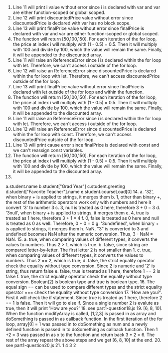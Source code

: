 1. Line 11 will print i value without error since i is declared with var and var are either function-scoped or global scoped.
2. Line 12 will print discountedPrice value without error since discountedPrice is declared with var has no block scope.
3. Line 13 will print finalPrice value without error since finalPrice is declared with var and var are either function-scoped or global scoped.
4. The function will return [50,100,150]. For each iteration of the for loop, the price at index i will multiply with (1 - 0.5) = 0.5. Then it will multiply with 100 and divide by 100, which the value will remain the same. Finally, it will be appended to the discounted array.
5. Line 11 will raise an ReferenceError since i is declared within the for loop with let. Therefore, we can't access i outside of the for loop.
6. Line 12 will raise an ReferenceError since discountedPrice is declared within the for loop with let. Therefore, we can't access discountedPrice outside of the for loop.
7. Line 13 will print finalPrice value without error since finalPrice is declared with let outside of the for loop and within the function.
8. The function will return [50,100,150]. For each iteration of the for loop, the price at index i will multiply with (1 - 0.5) = 0.5. Then it will multiply with 100 and divide by 100, which the value will remain the same. Finally, it will be appended to the discounted array.
9. Line 11 will raise an ReferenceError since i is declared within the for loop with let. Therefore, we can't access i outside of the for loop.
10. Line 12 will raise an ReferenceError since discountedPrice is declared within the for loop with const. Therefore, we can't access discountedPrice outside of the for loop.
11. Line 13 will print cause error since finalPrice is declared with const and we can't reassign const variables. 
12. The function will return [50,100,150]. For each iteration of the for loop, the price at index i will multiply with (1 - 0.5) = 0.5. Then it will multiply with 100 and divide by 100, which the value will remain the same. Finally, it will be appended to the discounted array.
13. 
a.student.name
b.student["Grad Year"]
c.student.greeting
d.student["Favorite Teacher"].name
e.student.courseLoad[0]
14. 
a. '32', when binary + is applied to strings, it merges them
b. 1, other than binary +, the rest of the arithmetic operators work only with numbers and here it convert '3' to number 3
c. 3, null is treated as 0 here, therefore 3 + 0 = 3
d. '3null', when binary + is applied to strings, it merges them
e. 4, true is treated as 1 here, therefore 3 + 1 = 4
f. 0, false is treated as 0 here and null is treated as 0 as well. Therefore, 0 + 0 = 0
g. '3undefined', when binary + is applied to strings, it merges them
h. NaN, "3" is converted to 3 and undefined becomes NaN after the numeric conversion. Thus, 3 - NaN = NaN.
15. 
a. true, when comparing values of different types, it converts the values to numbers. Thus 2 > 1, which is true.
b. false, since string are compared letter-by-letter. The first letter 2 is not smaller than 1.
c. true,  when comparing values of different types, it converts the values to numbers. Thus 2 == 2, which is true;
d. false, the strict equality operator check the equality without type conversion. Since 2 is numeric and '2' is string, thus return false
e. false, true is treated as 1 here, therefore 1 == 2 is false
f. true, the strict equality operator check the equality without type conversion. Boolean(2) is boolean type and true is boolean type.
16. The equal sign == can be used to compare different types and the strict equality operator === check the equality without type conversion
17. 'How are you?'. First it will check the if statement. Since true is treated as 1 here, therefore 2 == 1 is false. Then it will go to else if. Since a single number 2 is evalute as true, then it will print 'How are you?'
18. see part1-question18.js
19. [6, 8, 10]. When the function modifyArray is called, [1,2,3] is passed in as array and doSomething is passed in as callback function. In the first iteration of the for loop, array[0] = 1 was passed in to doSomething as num and a newly defined function is passed in to doSomething as callback function. Then 1 +2 = 3 was passed in as x to the function and return back 3 * 2 = 6. The rest of the array repeat the above steps and we get [6, 8, 10] at the end.
20. see part1-question20.js
21. 1 4 3 2
